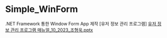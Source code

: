 # Simple_WinForm
.NET Framework 통한 Window Form App 제작
[유저 정보 관리 프로그램]
[유저 정보 관리 프로그램 매뉴얼_10_2023_조형욱.pptx](https://github.com/HyeongwookCho/Simple_WinForm/files/12891444/_10_2023_.pptx)

